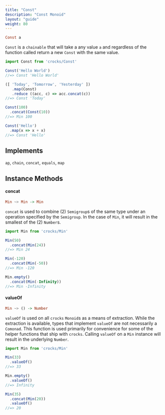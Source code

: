 ```yaml
---
title: "Const"
description: "Const Monoid"
layout: "guide"
weight: 80
---
```


```haskell
Const a
```

`Const` is a `chainable` that will take a any value `a` and regardless of the function called return a new `Const` with the same value.

```javascript
import Const from 'crocks/Const'

Const('Hello World')
//=> Const 'Hello World'

([ 'Today', 'Tomorrow', 'Yesterday' ])
   .map(Const)
   .reduce ((acc, c) => acc.concat(c))
//=> Const 'Today'

Const(100)
  .concat(Const(10))
//=> Min 100

Const('Hello')
  .map(x => x + x)
//=> Const 'Hello'
```

<article id="topic-implements">

## Implements

`ap`, `chain`, `concat`, `equals`, `map`
</article>

<article id="topic-instance">

## Instance Methods

#### concat

```haskell
Min ~> Min -> Min
```

`concat` is used to combine (2) `Semigroup`s of the same type under an
operation specified by the `Semigroup`. In the case of `Min`, it will result
in the smallest of the (2) `Number`s.

```javascript
import Min from 'crocks/Min'

Min(50)
  .concat(Min(24))
//=> Min 24

Min(-120)
  .concat(Min(-50))
//=> Min -120

Min.empty()
  .concat(Min(-Infinity))
//=> Min -Infinity
```

#### valueOf

```haskell
Min ~> () -> Number
```

`valueOf` is used on all `crocks` `Monoid`s as a means of extraction. While the
extraction is available, types that implement `valueOf` are not necessarily a
`Comonad`. This function is used primarily for convenience for some of the
helper functions that ship with `crocks`. Calling `valueOf` on a `Min` instance
will result in the underlying `Number`.

```javascript
import Min from 'crocks/Min'

Min(33)
  .valueOf()
//=> 33

Min.empty()
  .valueOf()
//=> Infinity

Min(35)
  .concat(Min(20))
  .valueOf()
//=> 20
```

</article>
